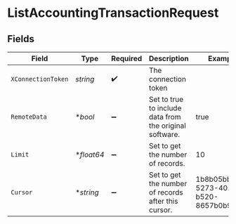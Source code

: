 # ListAccountingTransactionRequest


## Fields

| Field                                                   | Type                                                    | Required                                                | Description                                             | Example                                                 |
| ------------------------------------------------------- | ------------------------------------------------------- | ------------------------------------------------------- | ------------------------------------------------------- | ------------------------------------------------------- |
| `XConnectionToken`                                      | *string*                                                | :heavy_check_mark:                                      | The connection token                                    |                                                         |
| `RemoteData`                                            | **bool*                                                 | :heavy_minus_sign:                                      | Set to true to include data from the original software. | true                                                    |
| `Limit`                                                 | **float64*                                              | :heavy_minus_sign:                                      | Set to get the number of records.                       | 10                                                      |
| `Cursor`                                                | **string*                                               | :heavy_minus_sign:                                      | Set to get the number of records after this cursor.     | 1b8b05bb-5273-4012-b520-8657b0b90874                    |